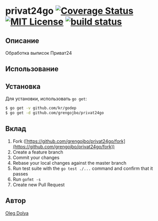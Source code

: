 privat24go [![Coverage Status](https://coveralls.io/repos/grengojbo/privat24go/badge.png)](https://coveralls.io/r/grengojbo/privat24go) [![MIT License](http://img.shields.io/badge/license-MIT-blue.svg?style=flat)](https://github.com/grengojbo/privat24go/blob/master/LICENSE) [![build status](https://secure.travis-ci.org/grengojbo/privat24go.png)](http://travis-ci.org/grengojbo/privat24go)
====

## Описание
Обработка выписок Приват24

## Использование

## Установка

Для установки, использовать `go get`:

```bash
$ go get -v github.com/kr/godep
$ go get -d github.com/grengojbo/privat24go
```

## Вклад

1. Fork ([https://github.com/grengojbo/privat24go/fork](https://github.com/grengojbo/privat24go/fork))
1. Create a feature branch
1. Commit your changes
1. Rebase your local changes against the master branch
1. Run test suite with the `go test ./...` command and confirm that it passes
1. Run `gofmt -s`
1. Create new Pull Request

## Автор

[Oleg Dolya](https://github.com/grengojbo)